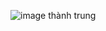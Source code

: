 ![image](https://github.com/user-attachments/assets/880fdfa8-1b14-4be5-a711-0e9db672abb5)
thành trung

